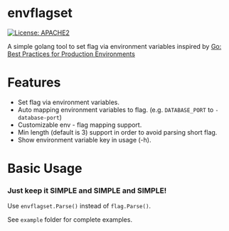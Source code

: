 # envflagset

[![License: APACHE2](https://img.shields.io/github/license/mikluko/envflagset.svg)](LICENSE)

A simple golang tool to set flag via environment variables inspired by [Go: Best Practices for Production Environments](http://peter.bourgon.org/go-in-production/#configuration)

# Features

- Set flag via environment variables.
- Auto mapping environment variables to flag. (e.g. `DATABASE_PORT` to `-database-port`)
- Customizable env - flag mapping support.
- Min length (default is 3) support in order to avoid parsing short flag.
- Show environment variable key in usage (-h).

# Basic Usage

### __Just keep it SIMPLE and SIMPLE and SIMPLE!__

Use `envflagset.Parse()` instead of `flag.Parse()`.

See `example` folder for complete examples.
